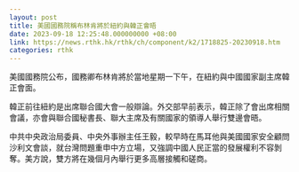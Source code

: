 ```yaml
---
layout: post
title: 美國國務院稱布林肯將於紐約與韓正會晤
date: 2023-09-18 12:25:48.000000000 +08:00
link: https://news.rthk.hk/rthk/ch/component/k2/1718825-20230918.htm
categories: rthk
---
```


美國國務院公布，國務卿布林肯將於當地星期一下午，在紐約與中國國家副主席韓正會面。

韓正前往紐約是出席聯合國大會一般辯論。外交部早前表示，韓正除了會出席相關會議，亦會與聯合國秘書長、聯大主席及有關國家的領導人舉行雙邊會晤。

中共中央政治局委員、中央外事辦主任王毅，較早時在馬耳他與美國國家安全顧問沙利文會談，就台灣問題重申中方立場，又強調中國人民正當的發展權利不容剝奪。美方說，雙方將在幾個月內舉行更多高層接觸和磋商。
